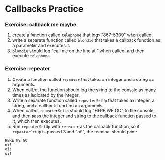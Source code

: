 # Callbacks Practice

### Exercise: callback me maybe

1. create a function called `telephone` that logs "867-5309" when called.
2. write a separate function called `blondie` that takes a callback function as a parameter and executes it.
3. `blondie` should log "call me on the line at " when called, and then execute `telephone`.

### Exercise: repeater

1. Create a function called `repeater` that takes an integer and a string as arguments.
2. When called, the function should log the string to the console as many times as indicated by the integer.
3. Write a separate function called `repeaterSetUp` that takes an integer, a string, and a callback function as arguments.
4. When called, `repeaterSetUp` should log "HERE WE GO" to the console, and then pass the integer and string to the callback function passed to it, which then executes.
5. Run `repeaterSetUp` with `repeater` as the callback function, so if `repeaterSetUp` is passed 3 and "oi!", the terminal should print: 

```
HERE WE GO
oi!
oi!
oi!
```
